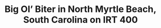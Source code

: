 ---
title: Big Ol’ Biter in North Myrtle Beach, South Carolina on IRT 400
# date: 01-01-2222 # day-month-year
description: Big Ol’ Biter in North Myrtle Beach, South Carolina on IRT 400
thumb: /assets/images/blog--ross-shark.jpg
image: /assets/images/blog--ross-shark.jpg
angler-name: Ross Scroble
# angler-links: 
#     website: a-url-goes-here
#     twitter: a-url-goes-here
#     facebook: a-url-goes-here
#     instagram: a-url-goes-here
#     pinterest: a-url-goes-here

reel-type: spinning
reel-series: 400 

# location: Someplace, United States
# fish: Some Big Fish
# fish-length: 49 in.
# fish-weight: 78 lbs.
---